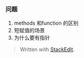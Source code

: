 
### 问题
1. methods 和function 的区别
2. 短赋值的场景
3. 为什么要有指针

> Written with [StackEdit](https://stackedit.io/).
<!--stackedit_data:
eyJoaXN0b3J5IjpbLTMxMzQyNTIxNl19
-->